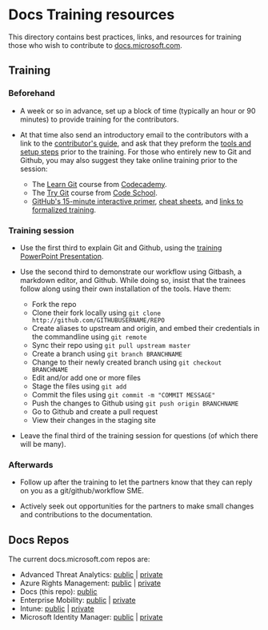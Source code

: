 # Docs Training resources

This directory contains best practices, links, and resources for training those who wish to contribute to [docs.microsoft.com](docs.microsoft.com).

## Training 

### Beforehand

* A week or so in advance, set up a block of time (typically an hour or 90 minutes) to provide training for the contributors.

* At that time also send an introductory email to the contributors with a link to the [contributor's guide](https://github.com/Microsoft/Docs/tree/master/ContributorGuide), and ask that they preform the [tools and setup steps](https://github.com/Microsoft/Docs/blob/master/ContributorGuide/tools-and-setup.md) prior to the training. For those who entirely new to Git and Github, you may also suggest they take online training prior to the session:
   * The [Learn Git](https://www.codecademy.com/learn/learn-git) course from [Codecademy](https://www.codecademy.com).
   * The [Try Git](https://www.codeschool.com/courses/try-git) course from [Code School](https://www.codeschool.com]).
   * [GitHub's 15-minute interactive primer](https://try.github.io/), [cheat sheets](https://training.github.com/kit/), and [links to formalized training](https://services.github.com/).

### Training session

* Use the first third to explain Git and Github, using the [training PowerPoint Presentation](git-github-workflow-training.pptx).

* Use the second third to demonstrate our workflow using Gitbash, a markdown editor, and Github. While doing so, insist that the trainees follow along using their own installation of the tools. Have them:
   * Fork the repo
   * Clone their fork locally using `git clone http://github.com/GITHUBUSERNAME/REPO`
   * Create aliases to upstream and origin, and embed their credentials in the commandline using `git remote`
   * Sync their repo using `git pull upstream master`
   * Create a branch using `git branch BRANCHNAME` 
   * Change to their newly created branch using `git checkout BRANCHNAME`
   * Edit and/or add one or more files
   * Stage the files using `git add`
   * Commit the files using `git commit -m "COMMIT MESSAGE"`
   * Push the changes to Github using `git push origin BRANCHNAME`
   * Go to Github and create a pull request
   * View their changes in the staging site

* Leave the final third of the training session for questions (of which there will be many).

### Afterwards

* Follow up after the training to let the partners know that they can reply on you as a git/github/workflow SME.

* Actively seek out opportunities for the partners to make small changes and contributions to the documentation.

## Docs Repos

The current docs.microsoft.com repos are:

* Advanced Threat Analytics: [public](https://github.com/Microsoft/ATAdocs) | [private](https://github.com/Microsoft/ATAdocs-pr)
* Azure Rights Management: [public](https://github.com/Microsoft/Azure-RMSDocs) | [private](https://github.com/Microsoft/Azure-RMSDocs-pr)
* Docs (this repo): [public](https://github.com/Microsoft/Docs)
* Enterprise Mobility: [public](https://github.com/Microsoft/EMDocs) | [private](https://github.com/Microsoft/EMDocs-pr)
* Intune: [public](https://github.com/Microsoft/IntuneDocs) | [private](https://github.com/Microsoft/IntuneDocs-pr)
* Microsoft Identity Manager: [public](https://github.com/Microsoft/MIMDocs) | [private](https://github.com/Microsoft/MIMDocs-pr)
